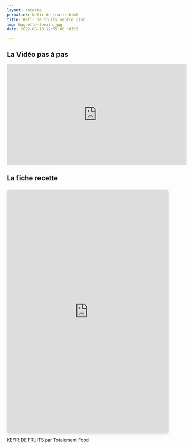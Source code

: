 ```yaml
---
layout: recette
permalink: kefir-de-fruits.html
title: Kéfir de fruits ventre plat
img: baguette-levain.jpg
date: 2022-08-10 12:55:00 +0300

---
```


## La Vidéo pas à pas

<iframe width="560" height="315" src="https://www.youtube.com/embed/tQ-jc1mbaNU" title="YouTube video player" frameborder="0" allow="accelerometer; autoplay; clipboard-write; encrypted-media; gyroscope; picture-in-picture" allowfullscreen></iframe>

## La fiche recette

<div style="position: relative; width: 100%; height: 0; padding-top: 141.4286%;
 padding-bottom: 48px; box-shadow: 0 2px 8px 0 rgba(63,69,81,0.16); margin-top: 1.6em; margin-bottom: 0.9em; overflow: hidden;
 border-radius: 8px; will-change: transform;">
  <iframe loading="lazy" style="position: absolute; width: 100%; height: 100%; top: 0; left: 0; border: none; padding: 0;margin: 0;"
    src="https:&#x2F;&#x2F;www.canva.com&#x2F;design&#x2F;DAFIcbAqFUE&#x2F;view?embed" allowfullscreen="allowfullscreen" allow="fullscreen">
  </iframe>
</div>
<a href="https:&#x2F;&#x2F;www.canva.com&#x2F;design&#x2F;DAFIcbAqFUE&#x2F;view?utm_content=DAFIcbAqFUE&amp;utm_campaign=designshare&amp;utm_medium=embeds&amp;utm_source=link" target="_blank" rel="noopener">KEFIR DE FRUITS</a> par Totalement Food